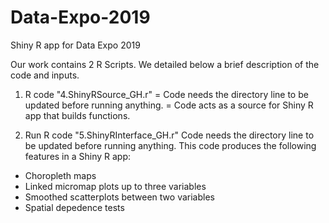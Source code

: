 # Data-Expo-2019
Shiny R app for Data Expo 2019

Our work contains 2 R Scripts. We detailed below a brief description of the code and inputs.

1. R code "4.ShinyRSource_GH.r"
= Code needs the directory line to be updated before running anything.
= Code acts as a source for Shiny R app that builds functions.

3. Run R code "5.ShinyRInterface_GH.r"
Code needs the directory line to be updated before running anything.
This code produces the following features in a Shiny R app:
- Choropleth maps
- Linked micromap plots up to three variables
- Smoothed scatterplots between two variables
- Spatial depedence tests
